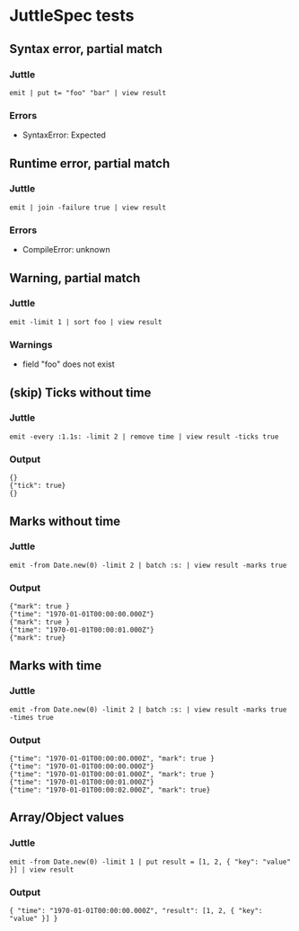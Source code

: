 JuttleSpec tests
=====================

Syntax error, partial match
--------------------------------

### Juttle

    emit | put t= "foo" "bar" | view result

### Errors

   * SyntaxError: Expected

Runtime error, partial match
--------------------------------

### Juttle

    emit | join -failure true | view result

### Errors

   * CompileError: unknown

Warning, partial match
--------------------------------

### Juttle

    emit -limit 1 | sort foo | view result

### Warnings

   * field "foo" does not exist

(skip) Ticks without time
----------------------------------

### Juttle

    emit -every :1.1s: -limit 2 | remove time | view result -ticks true

### Output

    {}
    {"tick": true}
    {}

Marks without time
----------------------------------

### Juttle

    emit -from Date.new(0) -limit 2 | batch :s: | view result -marks true

### Output

    {"mark": true }
    {"time": "1970-01-01T00:00:00.000Z"}
    {"mark": true }
    {"time": "1970-01-01T00:00:01.000Z"}
    {"mark": true}

Marks with time
----------------------------------

### Juttle

    emit -from Date.new(0) -limit 2 | batch :s: | view result -marks true -times true

### Output

    {"time": "1970-01-01T00:00:00.000Z", "mark": true }
    {"time": "1970-01-01T00:00:00.000Z"}
    {"time": "1970-01-01T00:00:01.000Z", "mark": true }
    {"time": "1970-01-01T00:00:01.000Z"}
    {"time": "1970-01-01T00:00:02.000Z", "mark": true}

Array/Object values
-------------------

### Juttle

    emit -from Date.new(0) -limit 1 | put result = [1, 2, { "key": "value" }] | view result

### Output

    { "time": "1970-01-01T00:00:00.000Z", "result": [1, 2, { "key": "value" }] }
